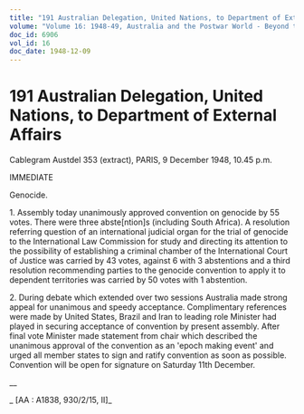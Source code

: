 ```yaml
---
title: "191 Australian Delegation, United Nations, to Department of External Affairs"
volume: "Volume 16: 1948-49, Australia and the Postwar World - Beyond the Region"
doc_id: 6906
vol_id: 16
doc_date: 1948-12-09
---
```


# 191 Australian Delegation, United Nations, to Department of External Affairs

Cablegram Austdel 353 (extract), PARIS, 9 December 1948, 10.45 p.m.

IMMEDIATE

Genocide.

1\. Assembly today unanimously approved convention on genocide by 55 votes. There were three abste[ntion]s (including South Africa). A resolution referring question of an international judicial organ for the trial of genocide to the International Law Commission for study and directing its attention to the possibility of establishing a criminal chamber of the International Court of Justice was carried by 43 votes, against 6 with 3 abstentions and a third resolution recommending parties to the genocide convention to apply it to dependent territories was carried by 50 votes with 1 abstention.

2\. During debate which extended over two sessions Australia made strong appeal for unanimous and speedy acceptance. Complimentary references were made by United States, Brazil and Iran to leading role Minister had played in securing acceptance of convention by present assembly. After final vote Minister made statement from chair which described the unanimous approval of the convention as an 'epoch making event' and urged all member states to sign and ratify convention as soon as possible. Convention will be open for signature on Saturday 11th December.

__

_ [AA : A1838, 930/2/15, II]_
